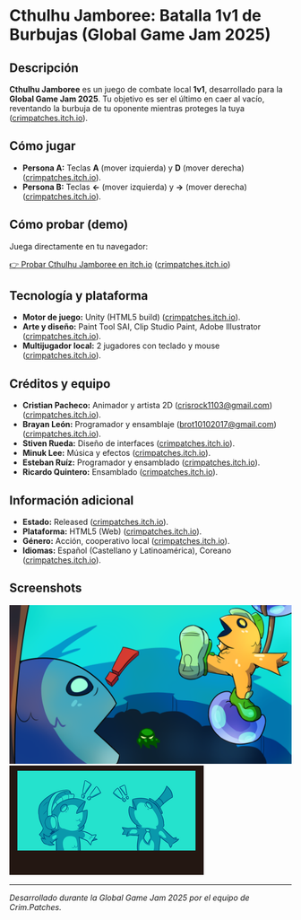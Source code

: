 # Cthulhu Jamboree: Batalla 1v1 de Burbujas (Global Game Jam 2025)

## Descripción

**Cthulhu Jamboree** es un juego de combate local **1v1**, desarrollado para la **Global Game Jam 2025**. Tu objetivo es ser el último en caer al vacío, reventando la burbuja de tu oponente mientras proteges la tuya ([crimpatches.itch.io](https://crimpatches.itch.io/chutulu-jamboree)).

## Cómo jugar

* **Persona A:** Teclas **A** (mover izquierda) y **D** (mover derecha) ([crimpatches.itch.io](https://crimpatches.itch.io/chutulu-jamboree)).
* **Persona B:** Teclas **←** (mover izquierda) y **→** (mover derecha) ([crimpatches.itch.io](https://crimpatches.itch.io/chutulu-jamboree)).

## Cómo probar (demo)

Juega directamente en tu navegador:

[👉 Probar Cthulhu Jamboree en itch.io](https://crimpatches.itch.io/chutulu-jamboree) ([crimpatches.itch.io](https://crimpatches.itch.io/chutulu-jamboree))

## Tecnología y plataforma

* **Motor de juego:** Unity (HTML5 build) ([crimpatches.itch.io](https://crimpatches.itch.io/chutulu-jamboree)).
* **Arte y diseño:** Paint Tool SAI, Clip Studio Paint, Adobe Illustrator ([crimpatches.itch.io](https://crimpatches.itch.io/chutulu-jamboree)).
* **Multijugador local:** 2 jugadores con teclado y mouse ([crimpatches.itch.io](https://crimpatches.itch.io/chutulu-jamboree)).

## Créditos y equipo

* **Cristian Pacheco:** Animador y artista 2D ([crisrock1103@gmail.com](mailto:crisrock1103@gmail.com)) ([crimpatches.itch.io](https://crimpatches.itch.io/chutulu-jamboree)).
* **Brayan León:** Programador y ensamblaje ([brot10102017@gmail.com](mailto:brot10102017@gmail.com)) ([crimpatches.itch.io](https://crimpatches.itch.io/chutulu-jamboree)).
* **Stiven Rueda:** Diseño de interfaces ([crimpatches.itch.io](https://crimpatches.itch.io/chutulu-jamboree)).
* **Minuk Lee:** Música y efectos ([crimpatches.itch.io](https://crimpatches.itch.io/chutulu-jamboree)).
* **Esteban Ruíz:** Programador y ensamblado ([crimpatches.itch.io](https://crimpatches.itch.io/chutulu-jamboree)).
* **Ricardo Quintero:** Ensamblado ([crimpatches.itch.io](https://crimpatches.itch.io/chutulu-jamboree)).

## Información adicional

* **Estado:** Released ([crimpatches.itch.io](https://crimpatches.itch.io/chutulu-jamboree)).
* **Plataforma:** HTML5 (Web) ([crimpatches.itch.io](https://crimpatches.itch.io/chutulu-jamboree)).
* **Género:** Acción, cooperativo local ([crimpatches.itch.io](https://crimpatches.itch.io/chutulu-jamboree)).
* **Idiomas:** Español (Castellano y Latinoamérica), Coreano ([crimpatches.itch.io](https://crimpatches.itch.io/chutulu-jamboree)).

## Screenshots

![Pantalla principal](./screenshots/chutulu-jamboree.png)
![Combate 1v1](./screenshots/chutulu-jamboree-v1.png)

---

*Desarrollado durante la Global Game Jam 2025 por el equipo de Crim.Patches.*
